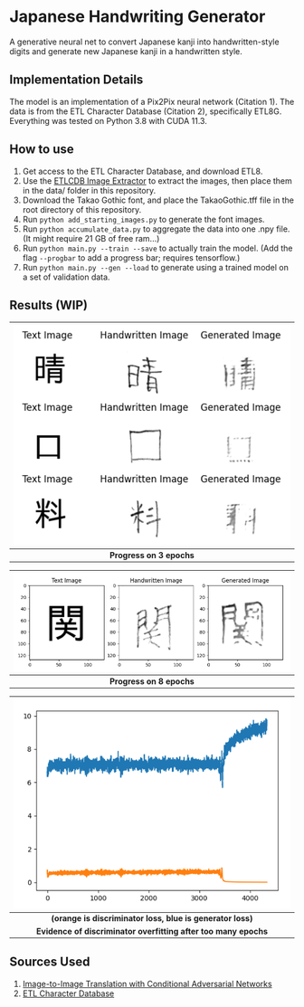 # Japanese Handwriting Generator
A generative neural net to convert Japanese kanji into handwritten-style digits and generate new Japanese kanji in a handwritten style.

## Implementation Details
The model is an implementation of a Pix2Pix neural network (Citation 1). The data is from the ETL Character Database (Citation 2), specifically ETL8G. Everything was tested on Python 3.8 with CUDA 11.3.

## How to use
1. Get access to the ETL Character Database, and download ETL8.
2. Use the [ETLCDB Image Extractor](https://github.com/choo/etlcdb-image-extractor) to extract the images, then place them in the data/ folder in this repository.
3. Download the Takao Gothic font, and place the TakaoGothic.tff file in the root directory of this repository.
4. Run `python add_starting_images.py` to generate the font images.
5. Run `python accumulate_data.py` to aggregate the data into one .npy file. (It might require 21 GB of free ram...)
6. Run `python main.py --train --save` to actually train the model. (Add the flag `--progbar` to add a progress bar; requires tensorflow.)
6. Run `python main.py --gen --load` to generate using a trained model on a set of validation data.

## Results (WIP)
| ![Epoch 3](epoch3.png) |
|:--:|
| <b>Progress on 3 epochs</b>|

| ![Epoch 8](epoch8.png) |
|:--:|
| <b>Progress on 8 epochs</b>|

| ![Discriminator Overfit](discriminator_overfit.png) |
|:--:|
| <b>(orange is discriminator loss, blue is generator loss)</b>|
| <b>Evidence of discriminator overfitting after too many epochs</b>|

## Sources Used
1. [Image-to-Image Translation with Conditional Adversarial Networks](https://arxiv.org/abs/1611.07004)
2. [ETL Character Database](http://etlcdb.db.aist.go.jp/)